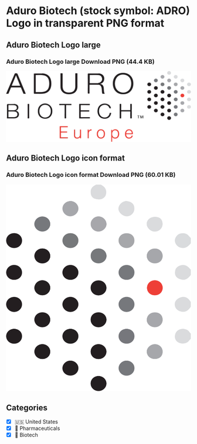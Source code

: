 # Aduro Biotech (stock symbol: ADRO) Logo in transparent PNG format

## Aduro Biotech Logo large

### Aduro Biotech Logo large Download PNG (44.4 KB)

![Aduro Biotech Logo large Download PNG (44.4 KB)](/img/orig/ADRO_BIG-3a5c0981.png)

## Aduro Biotech Logo icon format

### Aduro Biotech Logo icon format Download PNG (60.01 KB)

![Aduro Biotech Logo icon format Download PNG (60.01 KB)](/img/orig/ADRO-2962a8ad.png)



## Categories
- [x] 🇺🇸 United States
- [x] 💊 Pharmaceuticals
- [x] 🧬 Biotech
